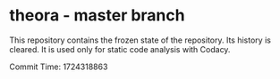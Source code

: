 # theora - master branch

This repository contains the frozen state of the repository.
Its history is cleared. It is used only for static code
analysis with Codacy.

Commit Time: 1724318863